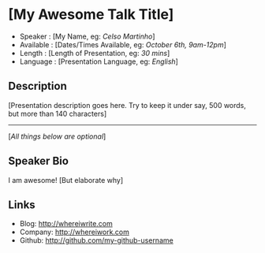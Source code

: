 [My Awesome Talk Title]
========================

* Speaker   : [My Name, eg: *Celso Martinho*]
* Available : [Dates/Times Available, eg: *October 6th, 9am-12pm*] 
* Length    : [Length of Presentation, eg: *30 mins*]
* Language  : [Presentation Language, eg: *English*]

Description
-----------

[Presentation description goes here. Try to keep it under say, 500 words, but more than 140 characters]

---------------
[*All things below are optional*]

Speaker Bio
-----------

I am awesome! [But elaborate why]

Links
-----

* Blog: http://whereiwrite.com
* Company: http://whereiwork.com
* Github: http://github.com/my-github-username